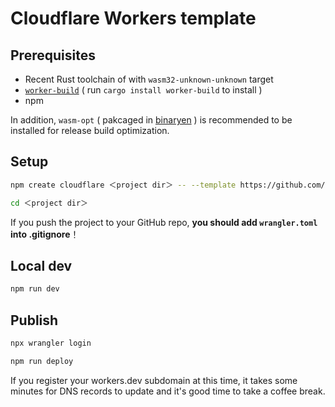 # Cloudflare Workers template

## Prerequisites

- Recent Rust toolchain of with `wasm32-unknown-unknown` target
- [`worker-build`](https://crates.io/crates/worker-build) ( run `cargo install worker-build` to install )
- npm

In addition, `wasm-opt` ( pakcaged in [binaryen](https://github.com/WebAssembly/binaryen) ) is recommended to be installed for release build optimization.

## Setup

```sh
npm create cloudflare ＜project dir＞ -- --template https://github.com/ohkami-rs/ohkami-templates/worker
```
```sh
cd ＜project dir＞
```

If you push the project to your GitHub repo, **you should add `wrangler.toml` into .gitignore**！

## Local dev

```sh
npm run dev
```

## Publish
```sh
npx wrangler login
```
```sh
npm run deploy
```
If you register your workers.dev subdomain at this time, it takes some minutes for DNS records to update and it's good time to take a coffee break.
